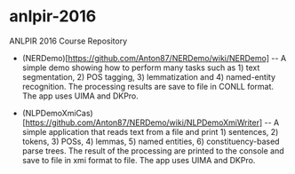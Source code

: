 # anlpir-2016
ANLPIR 2016 Course Repository

* (NERDemo)[https://github.com/Anton87/NERDemo/wiki/NERDemo] -- A simple demo showing how to perform many tasks such as 1) text segmentation, 2) POS tagging, 3) lemmatization and 4) named-entity recognition. The processing results are save to file in CONLL format. The app uses UIMA and DKPro.

* (NLPDemoXmiCas)[https://github.com/Anton87/NERDemo/wiki/NLPDemoXmiWriter] -- A simple application that reads text from a file and print 1) sentences, 2) tokens, 3) POSs, 4) lemmas,  5) named entities, 6) constituency-based parse trees. The result of the processing are printed to the console and save to file in xmi format to file. The app uses UIMA and DKPro.
